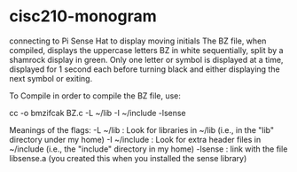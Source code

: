 # cisc210-monogram
connecting to Pi Sense Hat to display moving initials
The BZ file, when compiled, displays the uppercase letters BZ in white sequentially, split by a shamrock display in green.
Only one letter or symbol is displayed at a time, displayed for 1 second each before turning black and
either displaying the next symbol or exiting.

To Compile
in order to compile the BZ file, use:

cc -o bmzifcak BZ.c -L ~/lib -I ~/include -lsense

Meanings of the flags:
-L ~/lib : Look for libraries in ~/lib (i.e., in the "lib" directory under my home)
-I ~/include : Look for extra header files in ~/include (i.e., the "include" directory in my home)
-lsense : link with the file libsense.a (you created this when you installed the sense library)
